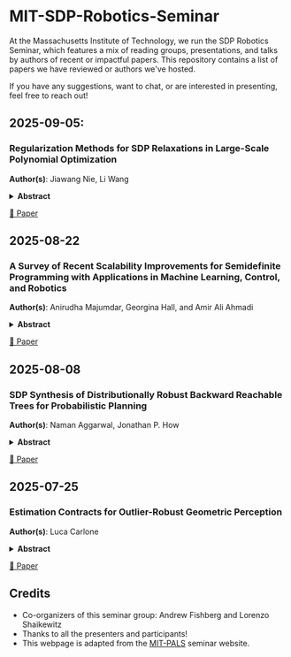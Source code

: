 # MIT-SDP-Robotics-Seminar

At the Massachusetts Institute of Technology, we run the SDP Robotics Seminar, which features a mix of reading groups, presentations, and talks by authors of recent or impactful papers. This repository contains a list of papers we have reviewed or authors we've hosted.

If you have any suggestions, want to chat, or are interested in presenting, feel free to reach out!

<!--  
## YYYY-MM-DD:

### Title
**Author(s)**:
<details span>
<summary><b>Abstract</b></summary>
Text
</details>

  [📄 Paper]() |  [🌐 Project Page]() | [💻 Code]() -->


## 2025-09-05:

### Regularization Methods for SDP Relaxations in Large-Scale Polynomial Optimization
**Author(s)**: Jiawang Nie, Li Wang
<details span>
<summary><b>Abstract</b></summary>
We study how to solve semidefinite programming (SDP) relaxations for large-scale
polynomial optimization. When interior-point methods are used, typically only small or moderately
large problems could be solved. This paper studies regularization methods for solving polynomial
optimization problems. We describe these methods for semidefinite optimization with block struc-
tures and then apply them to solve large-scale polynomial optimization problems. The performance
is tested on various numerical examples. With regularization methods, significantly bigger problems
could be solved on a regular computer, which is almost impossible with interior point methods.
</details>

  [📄 Paper](https://epubs.siam.org/doi/pdf/10.1137/110825844)

## 2025-08-22

### A Survey of Recent Scalability Improvements for Semidefinite Programming with Applications in Machine Learning, Control, and Robotics
**Author(s)**: Anirudha Majumdar, Georgina Hall, and Amir Ali Ahmadi
<details span>
<summary><b>Abstract</b></summary>
Historically, scalability has been a major challenge to the successful application of semidefinite programming in fields such as machine learning, control, and robotics. In this paper, we survey recent approaches for addressing this challenge including (i) approaches for exploiting structure (e.g., sparsity and symmetry) in a problem, (ii) approaches that produce low-rank approximate solutions to semidefinite programs, (iii) more scalable algorithms that rely on augmented Lagrangian techniques and the alternating direction method of multipliers, and (iv) approaches that trade off scalability with conservatism (e.g., by approximating semidefinite programs with linear and second-order cone programs). For each class of approaches we provide a high-level exposition, an entry-point to the corresponding literature, and examples drawn from machine learning, control, or robotics. We also present a list of software packages that implement many of the techniques discussed in the paper. Our hope is that this paper will serve as a gateway to the rich and exciting literature on scalable semidefinite programming for both theorists and practitioners.
</details>

  [📄 Paper](https://arxiv.org/pdf/1908.05209)

## 2025-08-08

### SDP Synthesis of Distributionally Robust Backward Reachable Trees for Probabilistic Planning
**Author(s)**: Naman Aggarwal, Jonathan P. How
<details span>
<summary><b>Abstract</b></summary>
The paper presents Maximal Ellipsoid Backward Reachable Trees MAXELLIPSOID BRT, which is a multi-query algorithm for planning of dynamic systems under stochastic motion uncertainty and constraints on the control input. In contrast to existing probabilistic planning methods that grow a roadmap of distributions, our proposed method introduces a framework to construct a roadmap of ambiguity sets of distributions such that each edge in our proposed roadmap provides a feasible control sequence for a family of distributions at once leading to efficient multi-query planning. Specifically, we construct a backward reachable tree of maximal size ambiguity sets and the corresponding distributionally robust edge controllers. Experiments show that the computation of these sets of distributions, in a backwards fashion from the goal, leads to efficient planning at a fraction of the size of the roadmap required for state-of-the-art methods. The computation of these maximal ambiguity sets and edges is carried out via a convex semidefinite relaxation to a novel nonlinear program. We also formally prove a theorem on maximum coverage for a technique proposed in our prior work on probabilistic planning [2].
</details>

  [📄 Paper](https://ieeexplore.ieee.org/document/11029077)

## 2025-07-25

### Estimation Contracts for Outlier-Robust Geometric Perception
**Author(s)**: Luca Carlone
<details span>
<summary><b>Abstract</b></summary>
Outlier-robust estimation is a fundamental problem and has been extensively investigated by statisticians and practitioners. The last few years have seen a convergence across research fields towards "algorithmic robust statistics", which focuses on developing tractable outlier-robust techniques for high-dimensional estimation problems. Despite this convergence, research efforts across fields have been mostly disconnected from one another. This monograph bridges recent work on certifiable outlier-robust estimation for geometric perception in robotics and computer vision with parallel work in robust statistics. In particular, we adapt and extend recent results on robust linear regression (applicable to the low-outlier regime with << 50% outliers) and list-decodable regression (applicable to the high-outlier regime with >> 50% outliers) to the setup commonly found in robotics and vision, where (i) variables (e.g., rotations, poses) belong to a non-convex domain, (ii) measurements are vector-valued, and (iii) the number of outliers is not known a priori. The emphasis here is on performance guarantees: rather than proposing radically new algorithms, we provide conditions on the input measurements under which modern estimation algorithms (possibly after small modifications) are guaranteed to recover an estimate close to the ground truth in the presence of outliers. These conditions are what we call an "estimation contract". The monograph also provides numerical experiments to shed light on the applicability of the theoretical results and to showcase the potential of list-decodable regression algorithms in geometric perception. Besides the proposed extensions of existing results, we believe the main contributions of this monograph are (i) to unify parallel research lines by pointing out commonalities and differences, (ii) to introduce advanced material (e.g., sum-of-squares proofs) in an accessible and self-contained presentation for the practitioner, and (iii) to point out a few immediate opportunities and open questions in outlier-robust geometric perception.
</details>

  [📄 Paper](https://arxiv.org/pdf/2208.10521)

## Credits
- Co-organizers of this seminar group: Andrew Fishberg and Lorenzo Shaikewitz
- Thanks to all the presenters and participants!
- This webpage is adapted from the [MIT-PALS](https://github.com/annika-thomas/MIT-PALS) seminar website.
